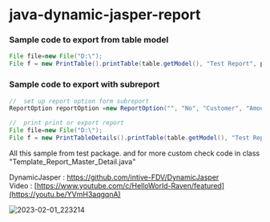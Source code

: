 # java-dynamic-jasper-report


### Sample code to export from table model
```java
File file=new File("D:\");
File f = new PrintTable().printTable(table.getModel(), "Test Report", pageFormat).exportToExcel(file);
```

### Sample code to export with subreport
```java
//  set up report option form subreport
ReportOption reportOption =new ReportOption("", "No", "Customer", "Amount", new ReportOption("Product List", "No", "Item", "Total", new ReportOption("Detail", "No", "Type", "Qty")));

//  print print or export report
File file=new File("D:\");
File f = new PrintTableDetails().printTable(table.getModel(), "Test Report", pageFormat, reportOption).exportToExcel(file); 
```
All this sample from test package. and for more custom check code in class "Template_Report_Master_Detail.java"

DynamicJasper : https://github.com/intive-FDV/DynamicJasper</br>
Video : [https://www.youtube.com/c/HelloWorld-Raven/featured](https://youtu.be/YVmH3aqgqnA)

![2023-02-01_223214](https://user-images.githubusercontent.com/58245926/216087784-5839f467-486c-46f2-8917-0d47e6a46560.png)
